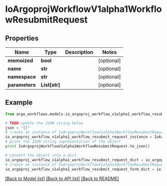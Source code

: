 # IoArgoprojWorkflowV1alpha1WorkflowResubmitRequest


## Properties

Name | Type | Description | Notes
------------ | ------------- | ------------- | -------------
**memoized** | **bool** |  | [optional] 
**name** | **str** |  | [optional] 
**namespace** | **str** |  | [optional] 
**parameters** | **List[str]** |  | [optional] 

## Example

```python
from argo_workflows.models.io_argoproj_workflow_v1alpha1_workflow_resubmit_request import IoArgoprojWorkflowV1alpha1WorkflowResubmitRequest

# TODO update the JSON string below
json = "{}"
# create an instance of IoArgoprojWorkflowV1alpha1WorkflowResubmitRequest from a JSON string
io_argoproj_workflow_v1alpha1_workflow_resubmit_request_instance = IoArgoprojWorkflowV1alpha1WorkflowResubmitRequest.from_json(json)
# print the JSON string representation of the object
print IoArgoprojWorkflowV1alpha1WorkflowResubmitRequest.to_json()

# convert the object into a dict
io_argoproj_workflow_v1alpha1_workflow_resubmit_request_dict = io_argoproj_workflow_v1alpha1_workflow_resubmit_request_instance.to_dict()
# create an instance of IoArgoprojWorkflowV1alpha1WorkflowResubmitRequest from a dict
io_argoproj_workflow_v1alpha1_workflow_resubmit_request_form_dict = io_argoproj_workflow_v1alpha1_workflow_resubmit_request.from_dict(io_argoproj_workflow_v1alpha1_workflow_resubmit_request_dict)
```
[[Back to Model list]](../README.md#documentation-for-models) [[Back to API list]](../README.md#documentation-for-api-endpoints) [[Back to README]](../README.md)



